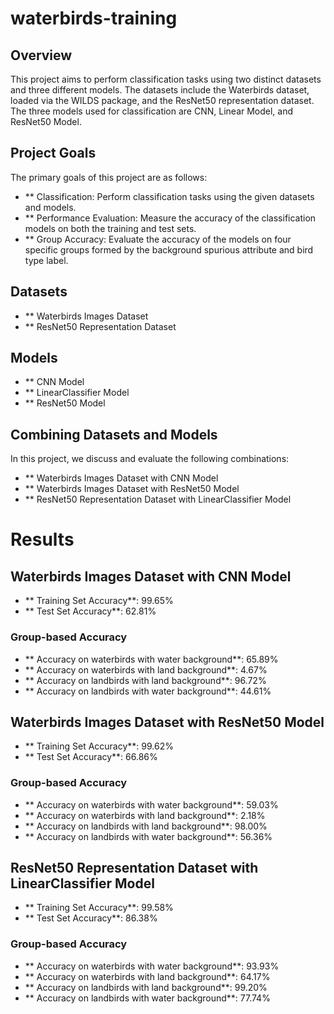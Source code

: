 # waterbirds-training

## Overview
This project aims to perform classification tasks using two distinct datasets and three different models. The datasets include the Waterbirds dataset, loaded via the WILDS package, and the ResNet50 representation dataset. The three models used for classification are CNN, Linear Model, and ResNet50 Model.


## Project Goals

The primary goals of this project are as follows:

- ** Classification: Perform classification tasks using the given datasets and models.
- ** Performance Evaluation: Measure the accuracy of the classification models on both the training and test sets.
- ** Group Accuracy: Evaluate the accuracy of the models on four specific groups formed by the background spurious attribute and bird type label.


## Datasets
- ** Waterbirds Images Dataset
- ** ResNet50 Representation Dataset


## Models
- ** CNN Model
- ** LinearClassifier Model
- ** ResNet50 Model


## Combining Datasets and Models

In this project, we discuss and evaluate the following combinations:

- ** Waterbirds Images Dataset with CNN Model
- ** Waterbirds Images Dataset with ResNet50 Model
- ** ResNet50 Representation Dataset with LinearClassifier Model

# Results

## Waterbirds Images Dataset with CNN Model

- ** Training Set Accuracy**: 99.65%
- ** Test Set Accuracy**: 62.81%

### Group-based Accuracy

- ** Accuracy on waterbirds with water background**: 65.89%
- ** Accuracy on waterbirds with land background**: 4.67%
- ** Accuracy on landbirds with land background**: 96.72%
- ** Accuracy on landbirds with water background**: 44.61%


## Waterbirds Images Dataset with ResNet50 Model

- ** Training Set Accuracy**: 99.62%
- ** Test Set Accuracy**: 66.86%

### Group-based Accuracy

- ** Accuracy on waterbirds with water background**: 59.03%
- ** Accuracy on waterbirds with land background**: 2.18%
- ** Accuracy on landbirds with land background**: 98.00%
- ** Accuracy on landbirds with water background**: 56.36%


## ResNet50 Representation Dataset with LinearClassifier Model

- ** Training Set Accuracy**: 99.58%
- ** Test Set Accuracy**: 86.38%
### Group-based Accuracy

- ** Accuracy on waterbirds with water background**: 93.93%
- ** Accuracy on waterbirds with land background**: 64.17%
- ** Accuracy on landbirds with land background**: 99.20%
- ** Accuracy on landbirds with water background**: 77.74%
